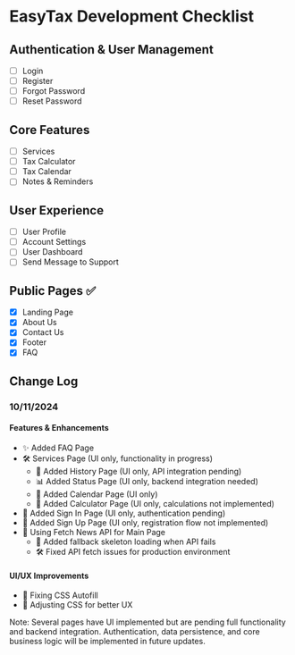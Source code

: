 # EasyTax Development Checklist

## Authentication & User Management

- [ ] Login
- [ ] Register
- [ ] Forgot Password
- [ ] Reset Password

## Core Features

- [ ] Services
- [ ] Tax Calculator
- [ ] Tax Calendar
- [ ] Notes & Reminders

## User Experience

- [ ] User Profile
- [ ] Account Settings
- [ ] User Dashboard
- [ ] Send Message to Support

## Public Pages ✅

- [x] Landing Page
- [x] About Us
- [x] Contact Us
- [x] Footer
- [x] FAQ

## Change Log

### 10/11/2024

#### Features & Enhancements

- ✨ Added FAQ Page
- 🛠️ Services Page (UI only, functionality in progress)
  - 📜 Added History Page (UI only, API integration pending)
  - 📊 Added Status Page (UI only, backend integration needed)
  - 📅 Added Calendar Page (UI only)
  - 🧮 Added Calculator Page (UI only, calculations not implemented)
- 🔐 Added Sign In Page (UI only, authentication pending)
- 📝 Added Sign Up Page (UI only, registration flow not implemented)
- 🔄 Using Fetch News API for Main Page
  - 🔧 Added fallback skeleton loading when API fails
  - 🛠️ Fixed API fetch issues for production environment

#### UI/UX Improvements

- 🎨 Fixing CSS Autofill
- 📱 Adjusting CSS for better UX

Note: Several pages have UI implemented but are pending full functionality and backend integration. Authentication, data persistence, and core business logic will be implemented in future updates.
